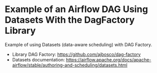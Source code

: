 # Example of an Airflow DAG Using Datasets With the DagFactory Library
Example of using Datasets (data-aware scheduling) with DAG Factory.

- Library DAG Factory: https://github.com/ajbosco/dag-factory
- Datasets documentation: https://airflow.apache.org/docs/apache-airflow/stable/authoring-and-scheduling/datasets.html
